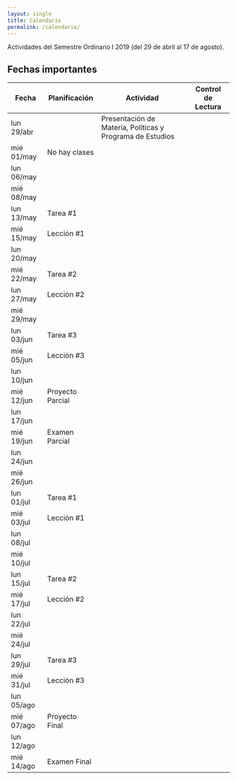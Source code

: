```yaml
---
layout: single
title: Calendario
permalink: /calendario/
---
```


Actividades del Semestre Ordinario I 2019 (del 29 de abril  al 17 de agosto).

## Fechas importantes

Fecha|Planificación|Actividad|Control de Lectura
-----|-------------|---------|------------------
lun 29/abr||Presentación de Materia, Políticas y Programa de Estudios|
mié 01/may|No hay clases||
lun 06/may|||
mié 08/may|||
lun 13/may|Tarea #1||
mié 15/may|Lección #1||
lun 20/may|||
mié 22/may|Tarea #2||
lun 27/may|Lección #2||
mié 29/may|||
lun 03/jun|Tarea #3||
mié 05/jun|Lección #3||
lun 10/jun|||
mié 12/jun|Proyecto Parcial||
lun 17/jun|||
mié 19/jun|Examen Parcial||
lun 24/jun|||
mié 26/jun|||
lun 01/jul|Tarea #1||
mié 03/jul|Lección #1||
lun 08/jul|||
mié 10/jul|||
lun 15/jul|Tarea #2||
mié 17/jul|Lección #2||
lun 22/jul|||
mié 24/jul|||
lun 29/jul|Tarea #3||
mié 31/jul|Lección #3||
lun 05/ago|||
mié 07/ago|Proyecto Final||
lun 12/ago|||
mié 14/ago|Examen Final||


